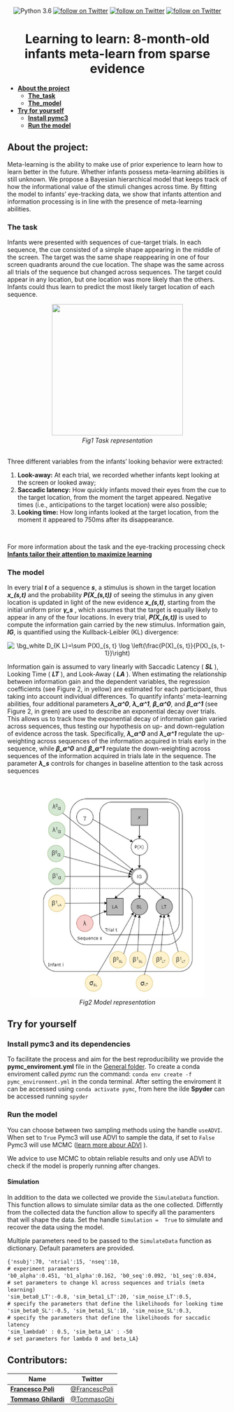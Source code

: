  
<p align="center">
  <img src="https://img.shields.io/badge/python-3.6-green.svg"
              alt="Python 3.6">
  <a href="https://psyarxiv.com/dc9s6/">
          <img src="https://img.shields.io/badge/Doi-10.31234/osf.io/dc9s6-blue.svg"
              alt="follow on Twitter"></a>
  <a href="https://twitter.com/intent/follow?screen_name=francescpoli">
          <img src="https://img.shields.io/twitter/follow/francescpoli?style=social&logo=twitter"
              alt="follow on Twitter"></a>
  <a href="https://twitter.com/intent/follow?screen_name=tommasoghi">
          <img src="https://img.shields.io/twitter/follow/tommasoghi?style=social&logo=twitter"
              alt="follow on Twitter"></a>
</p>
   
      
<h1 align="center">Learning to learn: 8-month-old infants meta-learn from sparse evidence</h1>




- **[About the project](#about-the-project)**
  - **[The_task](#the-task)**
  - **[The_model](#the-model)**
- **[Try for yourself](#try-for-yourself )**
	- **[Install pymc3](#install-pymc3-and-its-dependencies)**
	- **[Run the model](#run-the-model)**



## About the project:
Meta-learning is the ability to make use of prior experience to learn how to learn better in the future. Whether infants possess meta-learning abilities is still unknown. We propose a Bayesian hierarchical model that keeps track of how the informational value of the stimuli changes across time. By fitting the model to infants’ eye-tracking data, we show that infants attention and information processing is in line with the presence of meta-learning abilities.


### The task
Infants were presented with sequences of cue-target trials. In each sequence, the cue consisted of a simple shape appearing in the middle of the screen. The target was the same shape reappearing in one of four screen quadrants around the cue location. The shape was the same across all trials of the sequence but changed across sequences. The target could appear in any location, but one location was more likely than the others. Infants could thus learn to predict the most likely target location of each sequence.
<br>
<p align="center">
  <img src="https://www.science.org/cms/10.1126/sciadv.abb5053/asset/07688eb0-7eb8-4560-ae8c-b60b72e79a1e/assets/graphic/abb5053-f1.jpeg" width="300" height="300" />
  <em><br>Fig1 Task representation</em>
</p>

<br>
Three different variables from the infants’ looking behavior were extracted:

1. **Look-away:** At each trial, we recorded whether infants kept looking at the screen or looked away;
2. **Saccadic latency:** How quickly infants moved their eyes from the cue to the target location, from the moment the target appeared. Negative times (i.e., anticipations to the target location) were also possible;
3. **Looking time:** How long infants looked at the target location, from the moment it appeared to 750ms after its disappearance.
<br>

For more information about the task and the eye-tracking processing check **[Infants tailor their attention to maximize learning](https://www.science.org/doi/10.1126/sciadv.abb5053)**


### The model

In every trial ***t*** of a sequence ***s***, a stimulus is shown in the target location ***x_(s,t)*** and the probability  ***P(X_(s,t))***  of seeing the stimulus in any given location is updated in light of the new evidence  ***x_(s,t)***,  starting from the initial uniform prior  ***γ_s*** , which assumes that the target is equally likely to appear in any of the four locations. In every trial,  ***P(X_(s,t))***  is used to compute the information gain carried by the new stimulus. Information gain, ***IG***,  is quantified using the Kullback-Leibler (KL) divergence: 

<p align="center">
 <img src="https://latex.codecogs.com/gif.image?\dpi{100}&space;\bg_white&space;D_{K&space;L}=\sum&space;P(X)_{s,&space;t}&space;\log&space;\left(\frac{P(X)_{s,&space;t}}{P(X)_{s,&space;t-1}}\right)" title="\bg_white D_{K L}=\sum P(X)_{s, t} \log \left(\frac{P(X)_{s, t}}{P(X)_{s, t-1}}\right)" />
</p>

Information gain is assumed to vary linearly with Saccadic Latency ( ***SL*** ), Looking Time ( ***LT*** ), and Look-Away ( ***LA*** ). When estimating the relationship between information gain and the dependent variables, the regression coefficients (see Figure 2, in yellow) are estimated for each participant, thus taking into account individual differences. To quantify infants’ meta-learning abilities, four additional parameters ***λ_α^0***,  ***λ_α^1***, ***β_α^0***,  and  ***β_α^1***  (see Figure 2, in green) are used to describe an exponential decay over trials. This allows us to track how the exponential decay of information gain varied across sequences, thus testing our hypothesis on up- and down-regulation of evidence   across the task. Specifically, ***λ_α^0***  and  ***λ_α^1***  regulate the up-weighting across sequences of the information acquired in trials early in the sequence, while ***β_α^0***  and  ***β_α^1***  regulate the down-weighting across sequences of the information acquired in trials late in the sequence. The parameter  ***λ_s***  controls for changes in baseline attention to the task across sequences

<p align="center">
  <img src="https://github.com/TommasoGhilardi/LearningToLearn/blob/main/model.jpg" width="400" />
  <em><br>Fig2 Model representation</em>
</p>



## Try for yourself 

### Install pymc3 and its dependencies
To facilitate the process and aim for the best reproducibility we provide the **pymc_enviroment.yml** file in the [General folder](https://github.com/TommasoGhilardi/LearningToLearn/tree/main/General). To create a conda enviroment called *pymc* run the command:  ```conda env create -f pymc_environment.yml``` in the conda terminal.
After setting the enviroment it can be accessed using ```conda activate pymc```, from here the ilde **Spyder** can be accessed running ```spyder```

### Run the model


You can choose between two sampling methods using the handle ```useADVI```. When set to ```True``` Pymc3 will use ADVI to sample the data, if set to ```False``` Pymc3 will use MCMC ([learn more abour ADVI](https://arxiv.org/pdf/1603.00788.pdf) ).

We advice to use MCMC to obtain reliable results and only use ADVI to check if the model is properly running after changes.

#### Simulation
In addition to the data we collected we provide the ```SimulateData``` function. This function allows to simulate similar data as the one collected. Differntly from the collected data the function allow to specify all the paramenters that will shape the data. Set the handle ```Simulation =  True``` to simulate and recover the data using the model.

Multiple parameters need to be passed to the ```SimulateData``` function as dictionary. Default parameters are provided.
```
{'nsubj':70, 'ntrial':15, 'nseq':10,                                  # experiment parameters
'b0_alpha':0.451, 'b1_alpha':0.162, 'b0_seq':0.092, 'b1_seq':0.034,   # set parameters to change kl across sequences and trials (meta learning) 
'sim_beta0_LT':-0.8, 'sim_beta1_LT':20, 'sim_noise_LT':0.5,           # specify the parameters that define the likelihoods for looking time
'sim_beta0_SL':-0.5, 'sim_beta1_SL':10, 'sim_noise_SL':0.3,           # specify the parameters that define the likelihoods for saccadic latency
'sim_lambda0' : 0.5, 'sim_beta_LA' : -50                              # set parameters for lambda 0 and beta_LA}
 ```

## Contributors:

|Name     |  Twitter  | 
|---------|-----------------|
|__[Francesco Poli](https://francescopoli.weebly.com/)__| [@FrancescPoli](https://twitter.com/francescpoli) |
|__[Tommaso Ghilardi](tommasoghilardi.github.io/])__ | [@TommasoGhi](https://twitter.com/tommasoghi) |

